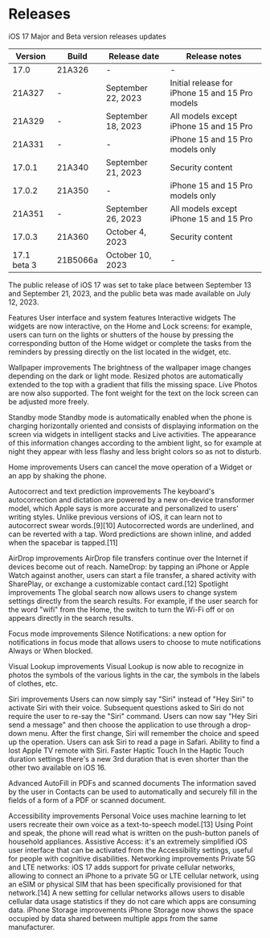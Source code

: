 # Releases
iOS 17 Major and Beta version releases updates

| Version   | Build   | Release date | Release notes                                      |
|-----------|---------|--------------|----------------------------------------------------|
| 17.0      | 21A326  | -            | -                                                  |
| 21A327    | -       | September 22, 2023 | Initial release for iPhone 15 and 15 Pro models   |
| 21A329    | -       | September 18, 2023 | All models except iPhone 15 and 15 Pro          |
| 21A331    | -       | -            | iPhone 15 and 15 Pro models only                   |
| 17.0.1    | 21A340  | September 21, 2023 | Security content                                 |
| 17.0.2    | 21A350  | -            | iPhone 15 and 15 Pro models only                   |
| 21A351    | -       | September 26, 2023 | All models except iPhone 15 and 15 Pro          |
| 17.0.3    | 21A360  | October 4, 2023 | Security content                                 |
| 17.1 beta 3 | 21B5066a | October 10, 2023 | -     

The public release of iOS 17 was set to take place between September 13 and September 21, 2023, and the public beta was made available on July 12, 2023.

Features
User interface and system features
Interactive widgets
The widgets are now interactive, on the Home and Lock screens: for example, users can turn on the lights or shutters of the house by pressing the corresponding button of the Home widget or complete the tasks from the reminders by pressing directly on the list located in the widget, etc.

Wallpaper improvements
The brightness of the wallpaper image changes depending on the dark or light mode. Resized photos are automatically extended to the top with a gradient that fills the missing space. Live Photos are now also supported. The font weight for the text on the lock screen can be adjusted more freely.

Standby mode
Standby mode is automatically enabled when the phone is charging horizontally oriented and consists of displaying information on the screen via widgets in intelligent stacks and Live activities. The appearance of this information changes according to the ambient light, so for example at night they appear with less flashy and less bright colors so as not to disturb.

Home improvements
Users can cancel the move operation of a Widget or an app by shaking the phone.

Autocorrect and text prediction improvements
The keyboard's autocorrection and dictation are powered by a new on-device transformer model, which Apple says is more accurate and personalized to users' writing styles. Unlike previous versions of iOS, it can learn not to autocorrect swear words.[9][10] Autocorrected words are underlined, and can be reverted with a tap. Word predictions are shown inline, and added when the spacebar is tapped.[11]

AirDrop improvements
AirDrop file transfers continue over the Internet if devices become out of reach.
NameDrop: by tapping an iPhone or Apple Watch against another, users can start a file transfer, a shared activity with SharePlay, or exchange a customizable contact card.[12]
Spotlight improvements
The global search now allows users to change system settings directly from the search results. For example, if the user search for the word "wifi" from the Home, the switch to turn the Wi-Fi off or on appears directly in the search results.

Focus mode improvements
Silence Notifications: a new option for notifications in focus mode that allows users to choose to mute notifications Always or When blocked.

Visual Lookup improvements
Visual Lookup is now able to recognize in photos the symbols of the various lights in the car, the symbols in the labels of clothes, etc.

Siri improvements
Users can now simply say "Siri" instead of "Hey Siri" to activate Siri with their voice. Subsequent questions asked to Siri do not require the user to re-say the "Siri" command.
Users can now say "Hey Siri send a message" and then choose the application to use through a drop-down menu. After the first change, Siri will remember the choice and speed up the operation.
Users can ask Siri to read a page in Safari.
Ability to find a lost Apple TV remote with Siri.
Faster Haptic Touch
In the Haptic Touch duration settings there's a new 3rd duration that is even shorter than the other two available on iOS 16.

Advanced AutoFill in PDFs and scanned documents
The information saved by the user in Contacts can be used to automatically and securely fill in the fields of a form of a PDF or scanned document.

Accessibility improvements
Personal Voice uses machine learning to let users recreate their own voice as a text-to-speech model.[13]
Using Point and speak, the phone will read what is written on the push-button panels of household appliances.
Assistive Access: it's an extremely simplified iOS user interface that can be activated from the Accessibility settings, useful for people with cognitive disabilities.
Networking improvements
Private 5G and LTE networks: iOS 17 adds support for private cellular networks, allowing to connect an iPhone to a private 5G or LTE cellular network, using an eSIM or physical SIM that has been specifically provisioned for that network.[14]
A new setting for cellular networks allows users to disable cellular data usage statistics if they do not care which apps are consuming data.
iPhone Storage improvements
iPhone Storage now shows the space occupied by data shared between multiple apps from the same manufacturer.
